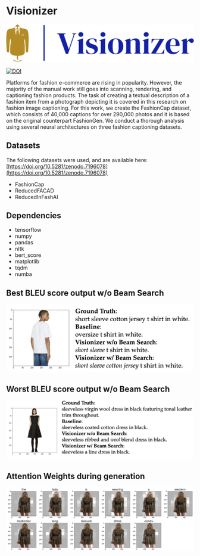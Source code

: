 # Visionizer

<p align="center">
  <img width="600" src="images/logo.png">
</p>

[![DOI](https://zenodo.org/badge/DOI/10.5281/zenodo.7196078.svg)](https://doi.org/10.5281/zenodo.7196078)

Platforms for fashion e-commerce are rising in popularity. However, the majority of the manual work still goes into scanning, rendering, and captioning fashion products. The task of creating a textual description of a fashion item from a photograph depicting it is covered in this research on fashion image captioning. For this work, we create the FashionCap dataset, which consists of 40,000 captions for over 290,000 photos and it is based on the original counterpart FashionGen. We conduct a thorough analysis using several neural architectures on three fashion captioning datasets.


## Datasets

The following datasets were used, and are available here: [https://doi.org/10.5281/zenodo.7196078](https://doi.org/10.5281/zenodo.7196078)
* FashionCap
* ReducedFACAD
* ReducedInFashAI

## Dependencies  
* tensorflow
* numpy
* pandas
* nltk
* bert_score
* matplotlib
* tqdm
* numba

## Best BLEU score output w/o Beam Search 
<p align="center">
  <img width="500" src="images/best_bleu.png">
</p>

## Worst BLEU score output w/o Beam Search 
<p align="center">
  <img width="500" src="images/worst_bleu.png">
</p>

## Attention Weights during generation
<p align="center">
  <img width="600" src="images/infashai_lstm.png">
</p>
